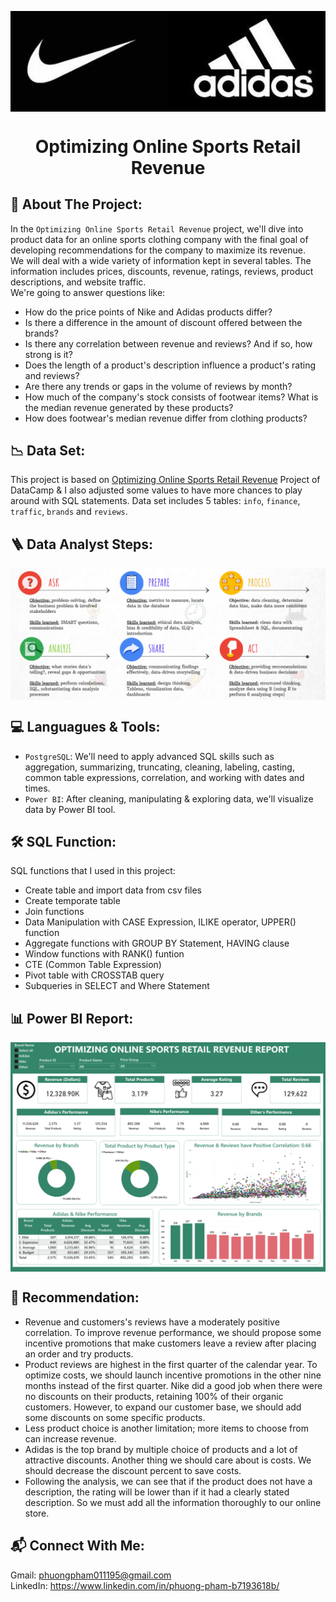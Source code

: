 <p align="center">
<img src="https://github.com/phuongpham011195/Optimizing-Online-Sports-Retail-Revenue/blob/main/image/Adidas_Nike.jpeg" width="600" length="300" align="center"/>
</p>
<h1 align="center"> Optimizing Online Sports Retail Revenue
  
## 🎾 About The Project:
In the `Optimizing Online Sports Retail Revenue` project, we'll dive into product data for an online sports clothing company with the final goal of developing recommendations for the company to maximize its revenue.  
We will deal with a wide variety of information kept in several tables. The information includes prices, discounts, revenue, ratings, reviews, product descriptions, and website traffic.  
We're going to answer questions like:  
- How do the price points of Nike and Adidas products differ?
- Is there a difference in the amount of discount offered between the brands?
- Is there any correlation between revenue and reviews? And if so, how strong is it?
- Does the length of a product's description influence a product's rating and reviews?
- Are there any trends or gaps in the volume of reviews by month?
- How much of the company's stock consists of footwear items? What is the median revenue generated by these products?
- How does footwear's median revenue differ from clothing products?

## 📉 Data Set:
This project is based on <a href="https://app.datacamp.com/learn/projects/optimizing_online_revenue/guided/SQL">Optimizing Online Sports Retail Revenue</a> Project of DataCamp & I also adjusted some values to have more chances to play around with SQL statements.
Data set includes 5 tables: `info`, `finance`, `traffic`, `brands` and `reviews`.

## 🪜 Data Analyst Steps:
<p align="center">
<img src="https://github.com/phuongpham011195/Optimizing-Online-Sports-Retail-Revenue/blob/main/image/data_analyst_steps.png" width="600" length="300" align="center"/>
</p>

## 💻 Languagues & Tools:  
- `PostgreSQL`: We'll need to apply advanced SQL skills such as aggregation, summarizing, truncating, cleaning, labeling, casting, common table expressions, correlation, and working with dates and times.
- `Power BI`: After cleaning, manipulating & exploring data, we'll visualize data by Power BI tool.

## 🛠️ SQL Function:
SQL functions that I used in this project:
- Create table and import data from csv files
- Create temporate table
- Join functions
- Data Manipulation with CASE Expression, ILIKE operator, UPPER() function
- Aggregate functions with GROUP BY Statement, HAVING clause
- Window functions with RANK() funtion
- CTE (Common Table Expression)
- Pivot table with CROSSTAB query
- Subqueries in SELECT and Where Statement

## 📊 Power BI Report:
<p align="center">
<img src="https://github.com/phuongpham011195/Optimizing-Online-Sports-Retail-Revenue/blob/main/image/Optimizing_Online_Sports_Retail_Revenue_Report.png" width="600" length="300" align="center"/>
</p>

## 💭 Recommendation:
- Revenue and customers's reviews have a moderately positive correlation. To improve revenue performance, we should propose some incentive promotions that make customers leave a review after placing an order and try products.
- Product reviews are highest in the first quarter of the calendar year. To optimize costs, we should launch incentive promotions in the other nine months instead of the first quarter.
Nike did a good job when there were no discounts on their products, retaining 100% of their organic customers. However, to expand our customer base, we should add some discounts on some specific products.
- Less product choice is another limitation; more items to choose from can increase revenue.
- Adidas is the top brand by multiple choice of products and a lot of attractive discounts. Another thing we should care about is costs. We should decrease the discount percent to save costs.
- Following the analysis, we can see that if the product does not have a description, the rating will be lower than if it had a clearly stated description. So we must add all the information thoroughly to our online store.

## 📬 Connect With Me:
Gmail: phuongpham011195@gmail.com  
LinkedIn: https://www.linkedin.com/in/phuong-pham-b7193618b/
